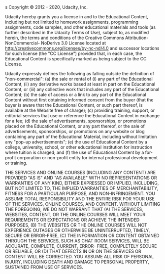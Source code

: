 s
Copyright © 2012 - 2020, Udacity, Inc.

Udacity hereby grants you a license in and to the Educational Content, including but not limited to homework assignments, programming assignments, code samples, and other educational materials and tools (as further described in the Udacity Terms of Use),  subject to, as modified herein, the terms and conditions of the Creative Commons Attribution-NonCommercial- NoDerivs 3.0 License located at http://creativecommons.org/licenses/by-nc-nd/4.0 and successor locations for such license (the "CC License") provided that, in each case, the Educational Content is specifically marked as being subject to the CC License.

Udacity expressly defines the following as falling outside the definition of "non-commercial":
(a) the sale or rental of (i) any part of the Educational Content, (ii) any derivative works based at least in part on the Educational Content, or (iii) any collective work that includes any part of the Educational Content;
(b) the sale of access or a link to any part of the Educational Content without first obtaining informed consent from the buyer (that the buyer is aware that the Educational Content, or such part thereof, is available at the Website free of charge);
(c) providing training, support, or editorial services that use or reference the Educational Content in exchange for a fee;
(d) the sale of advertisements, sponsorships, or promotions placed on the Educational Content, or any part thereof, or the sale of advertisements, sponsorships, or promotions on any website or blog containing any part of the Educational Material, including without limitation any "pop-up advertisements";
(e) the use of Educational Content by a college, university, school, or other educational institution for instruction where tuition is charged; and
(f) the use of Educational Content by a for-profit corporation or non-profit entity for internal professional development or training.

THE SERVICES AND ONLINE COURSES (INCLUDING ANY CONTENT) ARE PROVIDED "AS IS" AND "AS AVAILABLE" WITH NO REPRESENTATIONS OR WARRANTIES OF ANY KIND, EITHER EXPRESSED OR IMPLIED, INCLUDING, BUT NOT LIMITED TO, THE IMPLIED WARRANTIES OF MERCHANTABILITY, FITNESS FOR A PARTICULAR PURPOSE, AND NON-INFRINGEMENT. YOU ASSUME TOTAL RESPONSIBILITY AND THE ENTIRE RISK FOR YOUR USE OF THE SERVICES, ONLINE COURSES, AND CONTENT. WITHOUT LIMITING THE FOREGOING, WE DO NOT WARRANT THAT (A) THE SERVICES, WEBSITES, CONTENT, OR THE ONLINE COURSES WILL MEET YOUR REQUIREMENTS OR EXPECTATIONS OR ACHIEVE THE INTENDED PURPOSES, (B) THE WEBSITES OR THE ONLINE COURSES WILL NOT EXPERIENCE OUTAGES OR OTHERWISE BE UNINTERRUPTED, TIMELY, SECURE OR ERROR-FREE, (C) THE INFORMATION OR CONTENT OBTAINED THROUGH THE SERVICES, SUCH AS CHAT ROOM SERVICES, WILL BE ACCURATE, COMPLETE, CURRENT, ERROR- FREE, COMPLETELY SECURE OR RELIABLE, OR (D) THAT DEFECTS IN OR ON THE SERVICES OR CONTENT WILL BE CORRECTED. YOU ASSUME ALL RISK OF PERSONAL INJURY, INCLUDING DEATH AND DAMAGE TO PERSONAL PROPERTY, SUSTAINED FROM USE OF SERVICES.



